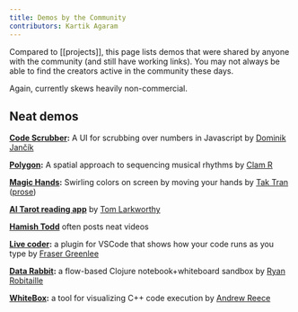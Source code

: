 ```yaml
---
title: Demos by the Community
contributors: Kartik Agaram
---
```


Compared to [[projects]], this page lists demos that were shared by anyone with the community (and still have working links). You may not always be able to find the creators active in the community these days.

Again, currently skews heavily non-commercial.

## Neat demos

**[Code Scrubber](https://codepen.io/domjancik/pen/XWdjrQv):** A UI for scrubbing over numbers in Javascript by [Dominik Jančík](https://akkartik.name/archives/foc/share-your-work/1597790379.004300.html)

**[Polygon](https://polygon.iimaginary.com):** A spatial approach to sequencing musical rhythms by [Clam R](https://akkartik.name/archives/foc/share-your-work/1705356984.547739.html)

**[Magic Hands](https://magichands.forestinthetree.com):** Swirling colors on screen by moving your hands by [Tak Tran](https://akkartik.name/archives/foc/share-your-work/1679863560.651599.html) ([prose](https://www.forestinthetree.com/blog/magic-hands))

**[AI Tarot reading app](https://thetarot.online)** by [Tom Larkworthy](https://akkartik.name/archives/foc/share-your-work/1647859090.612199.html)

**[Hamish Todd](https://hamishtodd1.github.io)** often posts neat videos

**[Live coder](https://www.youtube.com/watch?v=LW_fgRFmEGI):** a plugin for VSCode that shows how your code runs as you type by [Fraser Greenlee](https://akkartik.name/archives/foc/share-your-work/1563997024.063400.html)

**[Data Rabbit](https://www.datarabbit.com):** a flow-based Clojure notebook+whiteboard sandbox by [Ryan Robitaille](https://akkartik.name/archives/foc/share-your-work/1660441700.275339.html)

**[WhiteBox](https://azmr.itch.io/whitebox):** a tool for visualizing C++ code execution by [Andrew Reece](https://azmr.itch.io/whitebox)
